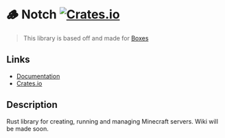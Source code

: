 # 🪵 Notch [![Crates.io](https://img.shields.io/crates/v/notch.svg)](https://crates.io/crates/notch)

> This library is based off and made for [Boxes](https://github.com/Azuyamat/boxes)

## Links

- [Documentation](https://docs.rs/notch)
- [Crates.io](https://crates.io/crates/notch)

## Description

Rust library for creating, running and managing Minecraft servers.
Wiki will be made soon.
